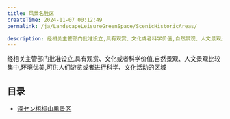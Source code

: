 ```yaml
---
title: 风景名胜区
createTime: 2024-11-07 00:12:49
permalink: /ja/LandscapeLeisureGreenSpace/ScenicHistoricAreas/

description: 经相关主管部门批准设立,具有观赏、文化或者科学价值,自然景观、人文景观比较集中,环境优美,可供人们游览或者进行科学、文化活动的区域
---
```


经相关主管部门批准设立,具有观赏、文化或者科学价值,自然景观、人文景观比较集中,环境优美,可供人们游览或者进行科学、文化活动的区域

## 目录
- [深セン梧桐山風景区](./1.深圳市梧桐山风景名胜区.md)
